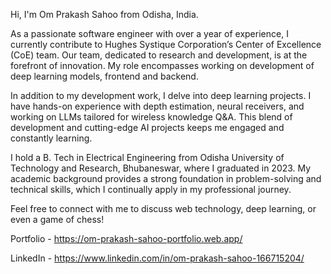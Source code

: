 Hi, I'm Om Prakash Sahoo from Odisha, India.

As a passionate software engineer with over a year of experience, I currently contribute to Hughes Systique Corporation’s Center of Excellence (CoE) team. Our team, dedicated to research and development, is at the forefront of innovation. My role encompasses working on development of deep learning models, frontend and backend.

In addition to my development work, I delve into deep learning projects. I have hands-on experience with depth estimation, neural receivers, and working on LLMs tailored for wireless knowledge Q&A. This blend of development and cutting-edge AI projects keeps me engaged and constantly learning.

I hold a B. Tech in Electrical Engineering from Odisha University of Technology and Research, Bhubaneswar, where I graduated in 2023. My academic background provides a strong foundation in problem-solving and technical skills, which I continually apply in my professional journey.

Feel free to connect with me to discuss web technology, deep learning, or even a game of chess!

Portfolio - https://om-prakash-sahoo-portfolio.web.app/

LinkedIn - https://www.linkedin.com/in/om-prakash-sahoo-166715204/
